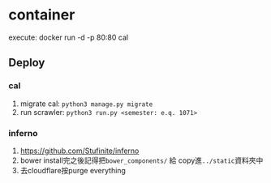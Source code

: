 # container

execute:
docker run -d -p 80:80 cal

## Deploy

### cal

1. migrate cal: `python3 manage.py migrate`
2. run scrawler: `python3 run.py <semester: e.q. 1071>`

### inferno

1. <https://github.com/Stufinite/inferno>
2. bower install完之後記得把`bower_components/` 給 copy進`../static`資料夾中
3. 去cloudflare按purge everything